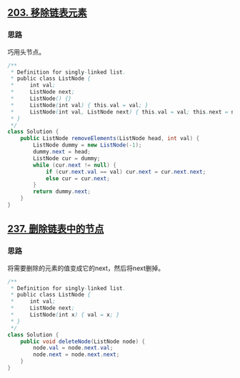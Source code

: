 ## [203. 移除链表元素](https://leetcode-cn.com/problems/remove-linked-list-elements/)

### 思路

巧用头节点。

```java
/**
 * Definition for singly-linked list.
 * public class ListNode {
 *     int val;
 *     ListNode next;
 *     ListNode() {}
 *     ListNode(int val) { this.val = val; }
 *     ListNode(int val, ListNode next) { this.val = val; this.next = next; }
 * }
 */
class Solution {
    public ListNode removeElements(ListNode head, int val) {
        ListNode dummy = new ListNode(-1);
        dummy.next = head;
        ListNode cur = dummy;
        while (cur.next != null) {
            if (cur.next.val == val) cur.next = cur.next.next;
            else cur = cur.next;
        }
        return dummy.next;
    }
}
```

## [237. 删除链表中的节点](https://leetcode-cn.com/problems/delete-node-in-a-linked-list/)

### 思路

将需要删除的元素的值变成它的next，然后将next删掉。

```java
/**
 * Definition for singly-linked list.
 * public class ListNode {
 *     int val;
 *     ListNode next;
 *     ListNode(int x) { val = x; }
 * }
 */
class Solution {
    public void deleteNode(ListNode node) {
        node.val = node.next.val;
        node.next = node.next.next;
    }
}
```

